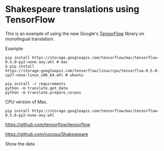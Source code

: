 # Shakespeare translations using TensorFlow

This is an example of using the new Google's [TensorFlow](https://github.com/tensorflow/tensorflow) library on
monolingual translation.

Example

```
pip install https://storage.googleapis.com/tensorflow/mac/tensorflow-0.5.0-py2-none-any.whl # mac
$ pip install https://storage.googleapis.com/tensorflow/linux/cpu/tensorflow-0.5.0-cp27-none-linux_x86_64.whl # ubuntu

pip install -r requirements
python -m translate.get_data
python -m translate.prepare_corpus

```

CPU version of Mac.

```
pip install https://storage.googleapis.com/tensorflow/mac/tensorflow-0.5.0-py2-none-any.whl
```

https://github.com/tensorflow/tensorflow

https://github.com/cocoxu/Shakespeare

Show the data

```

```